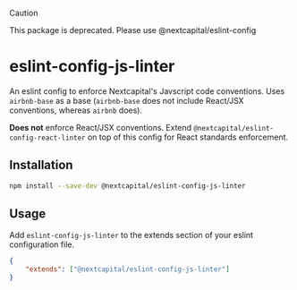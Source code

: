 > [!CAUTION]
> This package is deprecated. Please use @nextcapital/eslint-config

# eslint-config-js-linter

An eslint config to enforce Nextcapital's Javscript code conventions. Uses `airbnb-base` as a base (`airbnb-base` does not include React/JSX conventions, whereas `airbnb` does).

**Does not** enforce React/JSX conventions. Extend `@nextcapital/eslint-config-react-linter` on top of this config for React standards enforcement.

## Installation

```bash
npm install --save-dev @nextcapital/eslint-config-js-linter
```

## Usage

Add `eslint-config-js-linter` to the extends section of your eslint configuration file.

```json
{
    "extends": ["@nextcapital/eslint-config-js-linter"]
}
```
